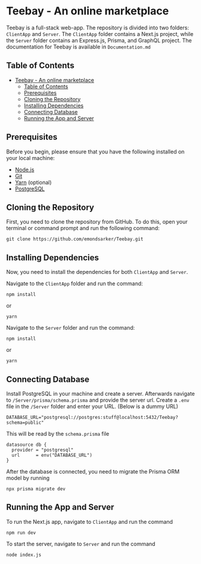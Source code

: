 # Teebay - An online marketplace

Teebay is a full-stack web-app. The repository is divided into two folders: `ClientApp` and `Server`. The `ClientApp` folder contains a Next.js project, while the `Server` folder contains an Express.js, Prisma, and GraphQL project. The documentation for Teebay is available in `Documentation.md`

## Table of Contents


- [Teebay - An online marketplace](#teebay---an-online-marketplace)
  - [Table of Contents](#table-of-contents)
  - [Prerequisites](#prerequisites)
  - [Cloning the Repository](#cloning-the-repository)
  - [Installing Dependencies](#installing-dependencies)
  - [Connecting Database](#connecting-database)
  - [Running the App and Server](#running-the-app-and-server)

## Prerequisites

Before you begin, please ensure that you have the following installed on your local machine:

- [Node.js](https://nodejs.org/en/download/)
- [Git](https://git-scm.com/downloads)
- [Yarn](https://yarnpkg.com/getting-started/install) (optional)
- [PostgreSQL](https://www.postgresql.org/)

## Cloning the Repository

First, you need to clone the repository from GitHub. To do this, open your terminal or command prompt and run the following command:

```
git clone https://github.com/emondsarker/Teebay.git
```

## Installing Dependencies

Now, you need to install the dependencies for both `ClientApp` and `Server`.

Navigate to the `ClientApp` folder and run the command:
```
npm install
```
or
```
yarn
```

Navigate to the `Server` folder and run the command:
```
npm install
```
or
```
yarn
```

## Connecting Database

Install PostgreSQL in your machine and create a server. Afterwards navigate to `/Server/prisma/schema.prisma` and provide the server url. Create a `.env` file in the `/Server` folder and enter your URL. (Below is a dummy URL)
```
DATABASE_URL="postgresql://postgres:stuff@localhost:5432/Teebay?schema=public"
```
This will be read by the `schema.prisma` file
```
datasource db {
  provider = "postgresql"
  url      = env("DATABASE_URL")
}
```

After the database is connected, you need to migrate the Prisma ORM model by running

```
npx prisma migrate dev
```


## Running the App and Server

To run the Next.js app, navigate to `ClientApp` and run the command
```
npm run dev
```

To start the server, navigate to `Server` and run the command
```
node index.js
```